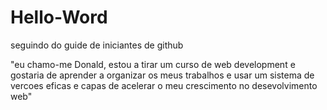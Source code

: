 # Hello-Word
seguindo do guide de iniciantes de github


"eu chamo-me Donald, estou a tirar um curso de web development e gostaria de aprender a organizar os meus trabalhos e usar um sistema de vercoes eficas e capas de acelerar  o meu crescimento no desevolvimento web"
